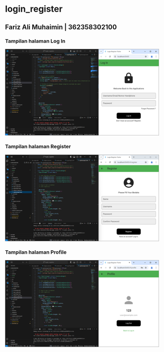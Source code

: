 # login_register

## Fariz Ali Muhaimin | 362358302100

### Tampilan halaman Log In
![Screenshoot login_register](assets/images/gambar1.png)

### Tampilan halaman Register
![Screenshoot login_register](assets/images/gambar2.png)

### Tampilan halaman Profile
![Screenshoot login_register](assets/images/gambar3.png)